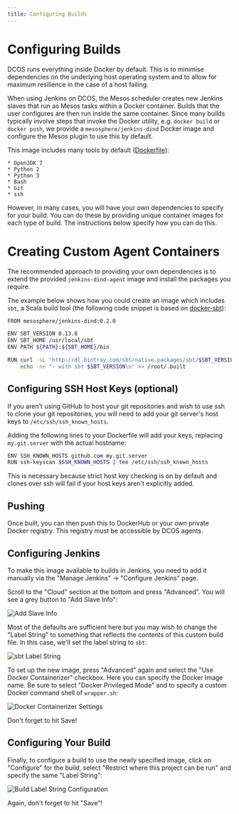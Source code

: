 ```yaml
---
title: Configuring Builds
---
```


# Configuring Builds

DCOS runs everything inside Docker by default. This is to minimise dependencies
on the underlying host operating system and to allow for maximum resilience in
the case of a host failing.

When using Jenkins on DCOS, the Mesos scheduler creates new Jenkins slaves that
run as Mesos tasks within a Docker container. Builds that the user configures
are then run inside the same container. Since many builds typically involve
steps that invoke the Docker utility, e.g. `docker build` or `docker push`, we
provide a `mesosphere/jenkins-dind` Docker image and configure the Mesos plugin
to use this by default.

This image includes many tools by default
([Dockerfile](https://github.com/mesosphere/jenkins-mesos/blob/master/dind-agent/Dockerfile)):

    * OpenJDK 7
    * Python 2
    * Python 3
    * Bash
    * Git
    * ssh

However, in many cases, you will have your own dependencies to specify for your
build. You can do these by providing unique container images for each type of
build. The instructions below specify how you can do this.

# Creating Custom Agent Containers

The recommended approach to providing your own dependencies is to extend the
provided `jenkins-dind-agent` image and install the packages you require.

The example below shows how you could create an image which includes `sbt`, a
Scala build tool (the following code snippet is based on
[docker-sbt](https://github.com/1science/docker-sbt/blob/latest/Dockerfile)):

```sh
FROM mesosphere/jenkins-dind:0.2.0

ENV SBT_VERSION 0.13.8
ENV SBT_HOME /usr/local/sbt
ENV PATH ${PATH}:${SBT_HOME}/bin

RUN curl -sL "http://dl.bintray.com/sbt/native-packages/sbt/$SBT_VERSION/sbt-$SBT_VERSION.tgz" | gunzip | tar -x -C /usr/local && \
    echo -ne "- with sbt $SBT_VERSION\n" >> /root/.built
```

## Configuring SSH Host Keys (optional)

If you aren't using GitHub to host your git repositories and wish to use ssh to
clone your git repositories, you will need to add your git server's host keys
to `/etc/ssh/ssh_known_hosts`. 

Adding the following lines to your Dockerfile will add your keys, replacing
`my.git.server` with the actual hostname:

```sh
ENV SSH_KNOWN_HOSTS github.com my.git.server
RUN ssh-keyscan $SSH_KNOWN_HOSTS | tee /etc/ssh/ssh_known_hosts
```

This is necessary because strict host key checking is on by default and clones
over ssh will fail if your host keys aren't explicitly added.

## Pushing

Once built, you can then push this to DockerHub or your own private Docker
registry. This registry must be accessible by DCOS agents.

## Configuring Jenkins

To make this image available to builds in Jenkins, you need to add it manually
via the "Manage Jenkins" -> "Configure Jenkins" page.

Scroll to the "Cloud" section at the bottom and press "Advanced". You will see
a grey button to "Add Slave Info":

![Add Slave Info]({{site.baseurl}}/img/add-slave-info.png)

Most of the defaults are sufficient here but you may wish to change the "Label
String" to something that reflects the contents of this custom build file. In
this case, we'll set the label string to `sbt`:

![sbt Label String]({{site.baseurl}}/img/sbt-label-string.png)

To set up the new image, press "Advanced" again and select the "Use Docker
Containerizer" checkbox. Here you can specify the Docker Image name. Be sure to
select "Docker Privileged Mode" and to specify a custom Docker command shell of
`wrapper.sh`:

![Docker Containerizer Settings]({{site.baseurl}}/img/docker-containerizer-settings.png)

Don't forget to hit Save!

## Configuring Your Build

Finally, to configure a build to use the newly specified image, click on
"Configure" for the build, select "Restrict where this project can be run" and
specify the same "Label String":

![Build Label String Configuration]({{site.baseurl}}/img/build-label-string.png)

Again, don't forget to hit "Save"!
